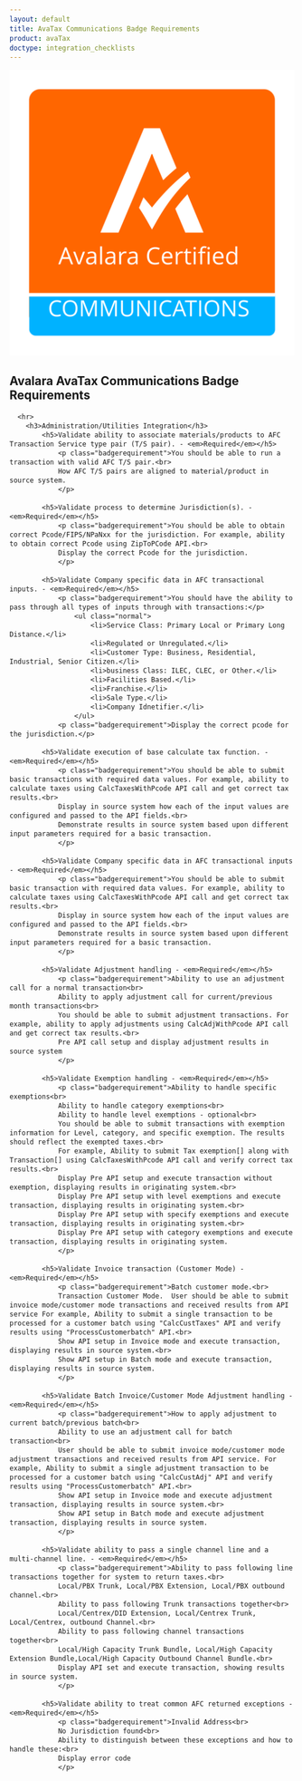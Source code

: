 ```yaml
---
layout: default
title: AvaTax Communications Badge Requirements
product: avaTax
doctype: integration_checklists
---
```

 <div class="row padding-top padding bottom">
    <div class="col-sm-2">
      <img src="/public/images/devdot/badges/COMMS.svg" class="img-responsive" alt="Avalara Certified Solution">
    </div>
    <div class="col-sm-8 padding-top">
      <h2>Avalara AvaTax Communications Badge Requirements</h2>
      <!--<h3>Do we want to say anything here?</h3>-->
      
      <hr>
        <h3>Administration/Utilities Integration</h3>
            <h5>Validate ability to associate materials/products to AFC Transaction Service type pair (T/S pair). - <em>Required</em></h5>
                <p class="badgerequirement">You should be able to run a transaction with valid AFC T/S pair.<br>
                How AFC T/S pairs are aligned to material/product in source system.
                </p>
            
            <h5>Validate process to determine Jurisdiction(s). - <em>Required</em></h5>
                <p class="badgerequirement">You should be able to obtain correct Pcode/FIPS/NPaNxx for the jurisdiction. For example, ability to obtain correct Pcode using ZipToPCode API.<br>
                Display the correct Pcode for the jurisdiction.
                </p>
                
            <h5>Validate Company specific data in AFC transactional inputs. - <em>Required</em></h5>
                <p class="badgerequirement">You should have the ability to pass through all types of inputs through with transactions:</p>
                    <ul class="normal">
                        <li>Service Class: Primary Local or Primary Long Distance.</li>
                        <li>Regulated or Unregulated.</li>
                        <li>Customer Type: Business, Residential, Industrial, Senior Citizen.</li>
                        <li>business Class: ILEC, CLEC, or Other.</li>
                        <li>Facilities Based.</li>
                        <li>Franchise.</li>
                        <li>Sale Type.</li>
                        <li>Company Idnetifier.</li>
                    </ul>
                <p class="badgerequirement">Display the correct pcode for the jurisdiction.</p>
            
            <h5>Validate execution of base calculate tax function. - <em>Required</em></h5>
                <p class="badgerequirement">You should be able to submit basic transactions with required data values. For example, ability to calculate taxes using CalcTaxesWithPcode API call and get correct tax results.<br>
                Display in source system how each of the input values are configured and passed to the API fields.<br>
                Demonstrate results in source system based upon different input parameters required for a basic transaction.
                </p>
                
            <h5>Validate Company specific data in AFC transactional inputs - <em>Required</em></h5>
                <p class="badgerequirement">You should be able to submit basic transaction with required data values. For example, ability to calculate taxes using CalcTaxesWithPcode API call and get correct tax results.<br>
                Display in source system how each of the input values are configured and passed to the API fields.<br>
                Demonstrate results in source system based upon different input parameters required for a basic transaction.
                </p>
            
            <h5>Validate Adjustment handling - <em>Required</em></h5>
                <p class="badgerequirement">Ability to use an adjustment call for a normal transaction<br>
                Ability to apply adjustment call for current/previous month transactions<br>
                You should be able to submit adjustment transactions. For example, ability to apply adjustments using CalcAdjWithPcode API call and get correct tax results.<br>
                Pre API call setup and display adjustment results in source system
                </p>
                
            <h5>Validate Exemption handling - <em>Required</em></h5>
                <p class="badgerequirement">Ability to handle specific exemptions<br>
                Ability to handle category exemptions<br>
                Ability to handle level exemptions - optional<br>
                You should be able to submit transactions with exemption information for Level, category, and specific exemption. The results should reflect the exempted taxes.<br>
                For example, Ability to submit Tax exemption[] along with Transaction[] using CalcTaxesWithPcode API call and verify correct tax results.<br>
                Display Pre API setup and execute transaction without exemption, displaying results in originating system.<br>
                Display Pre API setup with level exemptions and execute transaction, displaying results in originating system.<br>
                Display Pre API setup with specify exemptions and execute transaction, displaying results in originating system.<br>
                Display Pre API setup with category exemptions and execute transaction, displaying results in originating system.
                </p>
            
            <h5>Validate Invoice transaction (Customer Mode) - <em>Required</em></h5>
                <p class="badgerequirement">Batch customer mode.<br>
                Transaction Customer Mode.	User should be able to submit invoice mode/customer mode transactions and received results from API service For example, Ability to submit a single transaction to be processed for a customer batch using "CalcCustTaxes" API and verify results using "ProcessCustomerbatch" API.<br>
                Show API setup in Invoice mode and execute transaction, displaying results in source system.<br>
                Show API setup in Batch mode and execute transaction, displaying results in source system.
                </p>
                
            <h5>Validate Batch Invoice/Customer Mode Adjustment handling - <em>Required</em></h5>
                <p class="badgerequirement">How to apply adjustment to current batch/previous batch<br>
                Ability to use an adjustment call for batch transaction<br>
                User should be able to submit invoice mode/customer mode adjustment transactions and received results from API service. For example, Ability to submit a single adjustment transaction to be processed for a customer batch using "CalcCustAdj" API and verify results using "ProcessCustomerbatch" API.<br>
                Show API setup in Invoice mode and execute adjustment transaction, displaying results in source system.<br>
                Show API setup in Batch mode and execute adjustment transaction, displaying results in source system.
                </p>
            
            <h5>Validate ability to pass a single channel line and a multi-channel line. - <em>Required</em></h5>
                <p class="badgerequirement">Ability to pass following line transactions together for system to return taxes.<br>
                Local/PBX Trunk, Local/PBX Extension, Local/PBX outbound channel.<br>
                Ability to pass following Trunk transactions together<br>
                Local/Centrex/DID Extension, Local/Centrex Trunk, Local/Centrex, outbound Channel.<br>
                Ability to pass following channel transactions together<br>
                Local/High Capacity Trunk Bundle, Local/High Capacity Extension Bundle,Local/High Capacity Outbound Channel Bundle.<br>
                Display API set and execute transaction, showing results in source system.
                </p>
                
            <h5>Validate ability to treat common AFC returned exceptions - <em>Required</em></h5>
                <p class="badgerequirement">Invalid Address<br>
                No Jurisdiction found<br>
                Ability to distinguish between these exceptions and how to handle these:<br>
                Display error code
                </p>
      
